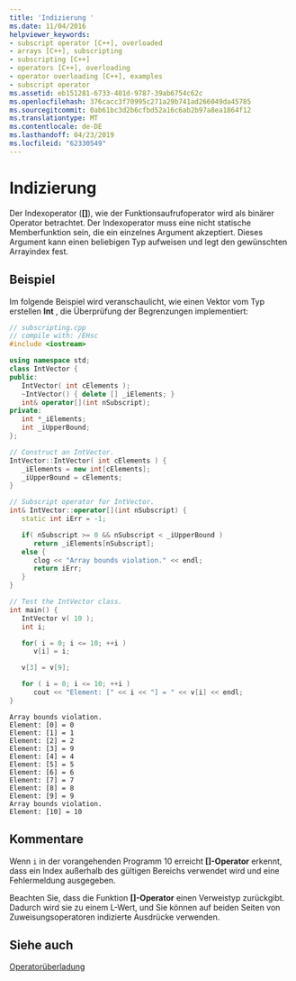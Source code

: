 ```yaml
---
title: 'Indizierung '
ms.date: 11/04/2016
helpviewer_keywords:
- subscript operator [C++], overloaded
- arrays [C++], subscripting
- subscripting [C++]
- operators [C++], overloading
- operator overloading [C++], examples
- subscript operator
ms.assetid: eb151281-6733-401d-9787-39ab6754c62c
ms.openlocfilehash: 376cacc3f70995c271a29b741ad266049da45785
ms.sourcegitcommit: 0ab61bc3d2b6cfbd52a16c6ab2b97a8ea1864f12
ms.translationtype: MT
ms.contentlocale: de-DE
ms.lasthandoff: 04/23/2019
ms.locfileid: "62330549"
---
```

# <a name="subscripting"></a>Indizierung 

Der Indexoperator (**[]**), wie der Funktionsaufrufoperator wird als binärer Operator betrachtet. Der Indexoperator muss eine nicht statische Memberfunktion sein, die ein einzelnes Argument akzeptiert. Dieses Argument kann einen beliebigen Typ aufweisen und legt den gewünschten Arrayindex fest.

## <a name="example"></a>Beispiel

Im folgende Beispiel wird veranschaulicht, wie einen Vektor vom Typ erstellen **Int** , die Überprüfung der Begrenzungen implementiert:

```cpp
// subscripting.cpp
// compile with: /EHsc
#include <iostream>

using namespace std;
class IntVector {
public:
   IntVector( int cElements );
   ~IntVector() { delete [] _iElements; }
   int& operator[](int nSubscript);
private:
   int *_iElements;
   int _iUpperBound;
};

// Construct an IntVector.
IntVector::IntVector( int cElements ) {
   _iElements = new int[cElements];
   _iUpperBound = cElements;
}

// Subscript operator for IntVector.
int& IntVector::operator[](int nSubscript) {
   static int iErr = -1;

   if( nSubscript >= 0 && nSubscript < _iUpperBound )
      return _iElements[nSubscript];
   else {
      clog << "Array bounds violation." << endl;
      return iErr;
   }
}

// Test the IntVector class.
int main() {
   IntVector v( 10 );
   int i;

   for( i = 0; i <= 10; ++i )
      v[i] = i;

   v[3] = v[9];

   for ( i = 0; i <= 10; ++i )
      cout << "Element: [" << i << "] = " << v[i] << endl;
}
```

```Output
Array bounds violation.
Element: [0] = 0
Element: [1] = 1
Element: [2] = 2
Element: [3] = 9
Element: [4] = 4
Element: [5] = 5
Element: [6] = 6
Element: [7] = 7
Element: [8] = 8
Element: [9] = 9
Array bounds violation.
Element: [10] = 10
```

## <a name="comments"></a>Kommentare

Wenn `i` in der vorangehenden Programm 10 erreicht **[]-Operator** erkennt, dass ein Index außerhalb des gültigen Bereichs verwendet wird und eine Fehlermeldung ausgegeben.

Beachten Sie, dass die Funktion **[]-Operator** einen Verweistyp zurückgibt. Dadurch wird sie zu einem L-Wert, und Sie können auf beiden Seiten von Zuweisungsoperatoren indizierte Ausdrücke verwenden.

## <a name="see-also"></a>Siehe auch

[Operatorüberladung](../cpp/operator-overloading.md)